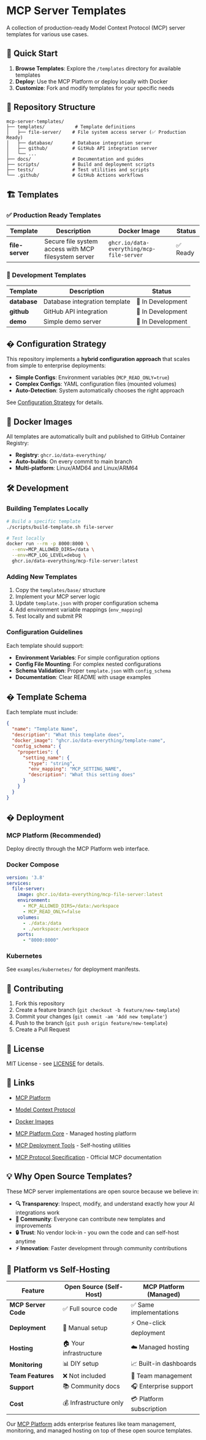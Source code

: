 # MCP Server Templates

A collection of production-ready Model Context Protocol (MCP) server templates for various use cases.

## 🚀 Quick Start

1. **Browse Templates**: Explore the `/templates` directory for available templates
2. **Deploy**: Use the MCP Platform or deploy locally with Docker
3. **Customize**: Fork and modify templates for your specific needs

## 📁 Repository Structure

```
mcp-server-templates/
├── templates/           # Template definitions
│   ├── file-server/    # File system access server (✅ Production Ready)
│   ├── database/       # Database integration server
│   ├── github/         # GitHub API integration server
│   └── ...
├── docs/               # Documentation and guides
├── scripts/            # Build and deployment scripts
├── tests/              # Test utilities and scripts
└── .github/            # GitHub Actions workflows
```

## 🏗️ Templates

### ✅ Production Ready Templates

| Template | Description | Docker Image | Status |
|----------|-------------|--------------|---------|
| **file-server** | Secure file system access with MCP filesystem server | `ghcr.io/data-everything/mcp-file-server` | ✅ Ready |

### 🚧 Development Templates

| Template | Description | Status |
|----------|-------------|---------|
| **database** | Database integration template | 🚧 In Development |
| **github** | GitHub API integration | 🚧 In Development |
| **demo** | Simple demo server | 🚧 In Development |

## � Configuration Strategy

This repository implements a **hybrid configuration approach** that scales from simple to enterprise deployments:

- **Simple Configs**: Environment variables (`MCP_READ_ONLY=true`)
- **Complex Configs**: YAML configuration files (mounted volumes)
- **Auto-Detection**: System automatically chooses the right approach

See [Configuration Strategy](docs/CONFIGURATION_FINAL_RECOMMENDATIONS.md) for details.

## 🐳 Docker Images

All templates are automatically built and published to GitHub Container Registry:

- **Registry**: `ghcr.io/data-everything/`
- **Auto-builds**: On every commit to main branch
- **Multi-platform**: Linux/AMD64 and Linux/ARM64

## 🛠️ Development

### Building Templates Locally

```bash
# Build a specific template
./scripts/build-template.sh file-server

# Test locally
docker run --rm -p 8000:8000 \
  --env=MCP_ALLOWED_DIRS=/data \
  --env=MCP_LOG_LEVEL=debug \
  ghcr.io/data-everything/mcp-file-server:latest
```

### Adding New Templates

1. Copy the `templates/base/` structure
2. Implement your MCP server logic
3. Update `template.json` with proper configuration schema
4. Add environment variable mappings (`env_mapping`)
5. Test locally and submit PR

### Configuration Guidelines

Each template should support:

- **Environment Variables**: For simple configuration options
- **Config File Mounting**: For complex nested configurations
- **Schema Validation**: Proper `template.json` with `config_schema`
- **Documentation**: Clear README with usage examples

## � Template Schema

Each template must include:

```json
{
  "name": "Template Name",
  "description": "What this template does",
  "docker_image": "ghcr.io/data-everything/template-name",
  "config_schema": {
    "properties": {
      "setting_name": {
        "type": "string",
        "env_mapping": "MCP_SETTING_NAME",
        "description": "What this setting does"
      }
    }
  }
}
```

## � Deployment

### MCP Platform (Recommended)
Deploy directly through the MCP Platform web interface.

### Docker Compose
```yaml
version: '3.8'
services:
  file-server:
    image: ghcr.io/data-everything/mcp-file-server:latest
    environment:
      - MCP_ALLOWED_DIRS=/data:/workspace
      - MCP_READ_ONLY=false
    volumes:
      - ./data:/data
      - ./workspace:/workspace
    ports:
      - "8000:8000"
```

### Kubernetes
See `examples/kubernetes/` for deployment manifests.

## 🤝 Contributing

1. Fork this repository
2. Create a feature branch (`git checkout -b feature/new-template`)
3. Commit your changes (`git commit -am 'Add new template'`)
4. Push to the branch (`git push origin feature/new-template`)
5. Create a Pull Request

## 📄 License

MIT License - see [LICENSE](LICENSE) for details.

## 🔗 Links

- [MCP Platform](https://mcp-platform.ai)
- [Model Context Protocol](https://modelcontextprotocol.io)
- [Docker Images](https://github.com/orgs/Data-Everything/packages)

- [MCP Platform Core](https://github.com/Data-Everything/mcp-platform-core) - Managed hosting platform
- [MCP Deployment Tools](https://github.com/Data-Everything/mcp-deployment-tools) - Self-hosting utilities
- [MCP Protocol Specification](https://spec.modelcontextprotocol.io/) - Official MCP documentation

## 💡 Why Open Source Templates?

These MCP server implementations are open source because we believe in:

- **🔍 Transparency**: Inspect, modify, and understand exactly how your AI integrations work
- **🤝 Community**: Everyone can contribute new templates and improvements  
- **🔒 Trust**: No vendor lock-in - you own the code and can self-host anytime
- **⚡ Innovation**: Faster development through community contributions

## 🏢 Platform vs Self-Hosting

| Feature | Open Source (Self-Host) | MCP Platform (Managed) |
|---------|------------------------|------------------------|
| **MCP Server Code** | ✅ Full source code | ✅ Same implementations |
| **Deployment** | 🔧 Manual setup | ⚡ One-click deployment |
| **Hosting** | 🏠 Your infrastructure | ☁️ Managed hosting |
| **Monitoring** | 📊 DIY setup | 📈 Built-in dashboards |
| **Team Features** | ❌ Not included | 👥 Team management |
| **Support** | 📚 Community docs | 🎧 Enterprise support |
| **Cost** | 💰 Infrastructure only | 💳 Platform subscription |

Our [MCP Platform](https://mcp-platform.dataeverything.ai) adds enterprise features like team management, monitoring, and managed hosting on top of these open source templates.
